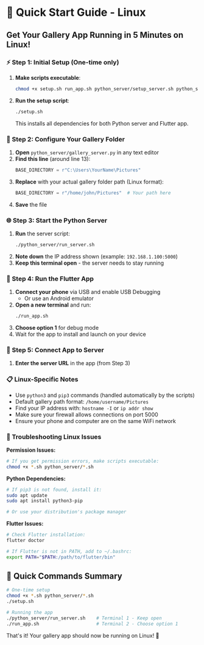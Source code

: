 # 🚀 Quick Start Guide - Linux

## Get Your Gallery App Running in 5 Minutes on Linux!

### ⚡ Step 1: Initial Setup (One-time only)

1. **Make scripts executable**:
   ```bash
   chmod +x setup.sh run_app.sh python_server/setup_server.sh python_server/run_server.sh
   ```

2. **Run the setup script**:
   ```bash
   ./setup.sh
   ```
   This installs all dependencies for both Python server and Flutter app.

### 📁 Step 2: Configure Your Gallery Folder

1. **Open** `python_server/gallery_server.py` in any text editor
2. **Find this line** (around line 13):
   ```python
   BASE_DIRECTORY = r"C:\Users\YourName\Pictures"
   ```
3. **Replace** with your actual gallery folder path (Linux format):
   ```python
   BASE_DIRECTORY = r"/home/john/Pictures"  # Your path here
   ```
4. **Save** the file

### 🌐 Step 3: Start the Python Server

1. **Run** the server script:
   ```bash
   ./python_server/run_server.sh
   ```
2. **Note down** the IP address shown (example: `192.168.1.100:5000`)
3. **Keep this terminal open** - the server needs to stay running

### 📱 Step 4: Run the Flutter App

1. **Connect your phone** via USB and enable USB Debugging
   - Or use an Android emulator
2. **Open a new terminal** and run:
   ```bash
   ./run_app.sh
   ```
3. **Choose option 1** for debug mode
4. Wait for the app to install and launch on your device

### 🔗 Step 5: Connect App to Server

1. **Enter the server URL** in the app (from Step 3)

### 📋 Linux-Specific Notes

- Use `python3` and `pip3` commands (handled automatically by the scripts)
- Default gallery path format: `/home/username/Pictures`
- Find your IP address with: `hostname -I` or `ip addr show`
- Make sure your firewall allows connections on port 5000
- Ensure your phone and computer are on the same WiFi network

### 🔧 Troubleshooting Linux Issues

**Permission Issues:**
```bash
# If you get permission errors, make scripts executable:
chmod +x *.sh python_server/*.sh
```

**Python Dependencies:**
```bash
# If pip3 is not found, install it:
sudo apt update
sudo apt install python3-pip

# Or use your distribution's package manager
```

**Flutter Issues:**
```bash
# Check Flutter installation:
flutter doctor

# If Flutter is not in PATH, add to ~/.bashrc:
export PATH="$PATH:/path/to/flutter/bin"
```

## 🎯 Quick Commands Summary

```bash
# One-time setup
chmod +x *.sh python_server/*.sh
./setup.sh

# Running the app
./python_server/run_server.sh    # Terminal 1 - Keep open
./run_app.sh                     # Terminal 2 - Choose option 1
```

That's it! Your gallery app should now be running on Linux! 🎉